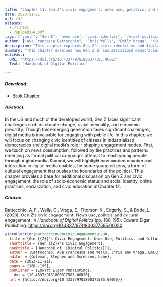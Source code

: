 ```yaml
---
title: "Chapter 11: Gen Z's civic engagement: news use, politics, and cultural engagement"
date: 2023-11-21
url: /4/
aliases:
  - /4.html
  - /uploads/4.pdf
tags: ["youth", "Gen Z", "news use", "civic identity", "formal politics", "digital media"]
author: ["Ava Francesca Battocchio", "Chris Wells", "Emily Vraga", "Kjerstin Thorson", "Stephanie Edgerly", "Leticia Bode"]
description: "This chapter explores Gen Z's civic identities and digital media's role in shaping their engagement with public life amid significant challenges."
summary: "This chapter examines how Gen Z in industrialized democracies engages with public life via digital media amid challenges like climate change and economic precarity. It covers news consumption, digital political campaigns, and cultural engagement through content creation, setting the stage for further discussion on socio-economic and social identity impacts in Chapter 12."
editPost:
  URL: "https://doi.org/10.4337/9781800377585.00020"
  Text: "Handbook of Digital Politics"

---
```


##### Download:

- [Book Chapter](/4.pdf)

<div class="thinline"></div>

##### Abstract:

In the US and much of the developed world, Gen Z faces significant challenges such as climate change, racial inequality, and economic precarity. Though this emerging generation faces significant challenges, digital media is invaluable for engaging with public life. In this chapter, we will focus on changing civic identities of citizens in industrialized democracies and digital media’s role in shaping engagement modes. First, we touch on news consumption, followed by the practices and patterns emerging as formal political campaigns attempt to reach young people through digital media. Second, we will highlight how content creation and interaction in digital media enables, for some young citizens, a form of cultural engagement that pushes the boundaries of the political. This chapter provides a base for additional discussion on Gen Z and civic engagement, the role of socio-economic status and social identity, online practices, socialization, and civic education in Chapter 12.

<div class="thinline"></div>

##### Citation

Battocchio, A. F., Wells, C., Vraga, E., Thorson, K., Edgerly, S., & Bode, L. (2023). Gen Z's civic engagement: News use, politics, and cultural engagement. In *Handbook of Digital Politics* (pp. 168-195). Edward Elgar Publishing. https://doi.org/10.4337/9781800377585.00020

```BibTeX
@incollection{battocchioGenCivicEngagement2023b,
  title = {Gen {{Z}}'s Civic Engagement: News Use, Politics, and Cultural Engagement},
  shorttitle = {Gen {{Z}}'s Civic Engagement},
  booktitle = {Handbook of {{Digital Politics}}},
  author = {Battocchio, Ava Francesca and Wells, Chris and Vraga, Emily and Thorson, Kjerstin and Edgerly, Stephanie and Bode, Leticia},
  editor = {Coleman, Stephen and Sorensen, Lone},
  date = {2023-11-21},
  pages = {168--195},
  publisher = {Edward Elgar Publishing},
    doi = {10.4337/9781800377585.00020},
  url = {https://doi.org/10.4337/9781800377585.00020}}
```